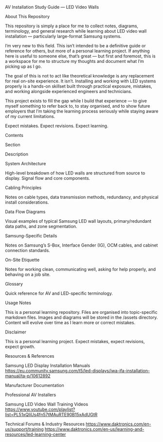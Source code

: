 AV Installation Study Guide — LED Video Walls

About This Repository

This repository is simply a place for me to collect notes, diagrams, terminology, and general research while learning about LED video wall installation — particularly large-format Samsung systems.

I’m very new to this field. This isn’t intended to be a definitive guide or reference for others, but more of a personal learning project. If anything here is useful to someone else, that’s great — but first and foremost, this is a workspace for me to structure my thoughts and document what I’m picking up as I go.

The goal of this is not to act like theoretical knowledge is any replacement for real on-site experience. It isn’t. Installing and working with LED systems properly is a hands-on skillset built through practical exposure, mistakes, and working alongside experienced engineers and technicians.

This project exists to fill the gap while I build that experience — to give myself something to refer back to, to stay organised, and to show future employers that I’m taking the learning process seriously while staying aware of my current limitations.

Expect mistakes. Expect revisions. Expect learning.

Contents

Section

Description

System Architecture

High-level breakdown of how LED walls are structured from source to display. Signal flow and core components.

Cabling Principles

Notes on cable types, data transmission methods, redundancy, and physical install considerations.

Data Flow Diagrams

Visual examples of typical Samsung LED wall layouts, primary/redundant data paths, and zone segmentation.

Samsung-Specific Details

Notes on Samsung’s S-Box, Interface Gender (IG), OCM cables, and cabinet connection standards.

On-Site Etiquette

Notes for working clean, communicating well, asking for help properly, and behaving on a job site.

Glossary

Quick reference for AV and LED-specific terminology.

Usage Notes

This is a personal learning repository. Files are organised into topic-specific markdown files. Images and diagrams will be stored in the /assets directory. Content will evolve over time as I learn more or correct mistakes.

Disclaimer

This is a personal learning project. Expect mistakes, expect revisions, expect growth.

Resources & References

Samsung LED Display Installation Manuals
  https://eu.community.samsung.com/t5/led-displays/iwa-ifa-installation-manual/ta-p/10612892

Manufacturer Documentation

Professional AV Installers

Samsung LED Video Wall Training Videos
  https://www.youtube.com/playlist?list=PL51xQIiUs4fn57tMAuRTE90B15xAdUGtR

Technical Forums & Industry Resources
  https://www.daktronics.com/en-us/support/training
  https://www.daktronics.com/en-us/learning-and-resources/led-learning-center

